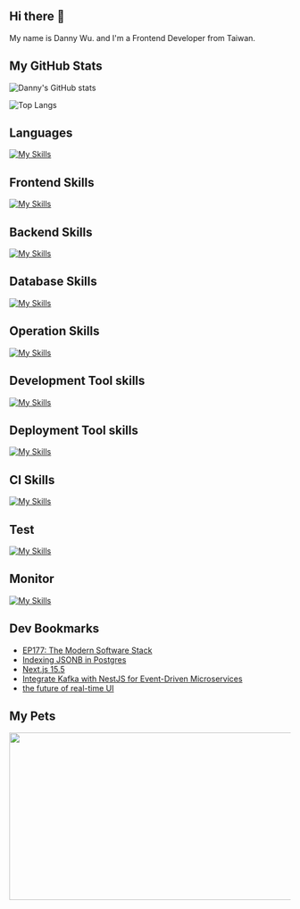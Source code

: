 
## Hi there 👋
My name is Danny Wu. and I'm a Frontend Developer from Taiwan.

## My GitHub Stats
![Danny's GitHub stats](https://github-readme-stats.vercel.app/api?username=danny101201&show_icons=true&count_private=true&theme=react)

![Top Langs](https://github-readme-stats.vercel.app/api/top-langs/?username=danny101201&layout=compact&theme=react)


## Languages
[![My Skills](https://skillicons.dev/icons?i=js,html,css,ts,react,nodejs)](https://skillicons.dev)

## Frontend Skills

[![My Skills](https://skillicons.dev/icons?i=react,materialui,tailwind,sass,redux,vite,nextjs)](https://skillicons.dev)

## Backend Skills

[![My Skills](https://skillicons.dev/icons?i=express,nodejs,graphql,nestjs)](https://skillicons.dev)

## Database Skills

[![My Skills](https://skillicons.dev/icons?i=mongodb,redis,mysql,postgres,prisma)](https://skillicons.dev)

## Operation Skills

[![My Skills](https://skillicons.dev/icons?i=docker,git,githubactions,linux,vim,nginx)](https://skillicons.dev)

## Development Tool skills

[![My Skills](https://skillicons.dev/icons?i=github,git,vscode,webpack)](https://skillicons.dev)

## Deployment Tool skills

[![My Skills](https://skillicons.dev/icons?i=vercel,netlify)](https://skillicons.dev)


## CI Skills

[![My Skills](https://skillicons.dev/icons?i=gitlab,azure)](https://skillicons.dev)

## Test

[![My Skills](https://skillicons.dev/icons?i=jest,vitest)](https://skillicons.dev)

## Monitor

[![My Skills](https://skillicons.dev/icons?i=sentry)](https://skillicons.dev)



## Dev Bookmarks
<!-- daily.dev BOOKMARKS:START -->
- [EP177: The Modern Software Stack](https://app.daily.dev/posts/CPpzUnhBa?utm_source=rss&utm_medium=bookmarks&utm_campaign=NRtczkLiNqtGyKkglwy1k)
- [Indexing JSONB in Postgres](https://app.daily.dev/posts/FNTW8lUQu?utm_source=rss&utm_medium=bookmarks&utm_campaign=NRtczkLiNqtGyKkglwy1k)
- [Next.js 15.5](https://app.daily.dev/posts/Yt2KiNNby?utm_source=rss&utm_medium=bookmarks&utm_campaign=NRtczkLiNqtGyKkglwy1k)
- [Integrate Kafka with NestJS for Event-Driven Microservices](https://app.daily.dev/posts/C1UhWWG6Q?utm_source=rss&utm_medium=bookmarks&utm_campaign=NRtczkLiNqtGyKkglwy1k)
- [the future of real-time UI](https://app.daily.dev/posts/ZKTX9CJSv?utm_source=rss&utm_medium=bookmarks&utm_campaign=NRtczkLiNqtGyKkglwy1k)
<!-- daily.dev BOOKMARKS:END -->

## My Pets

<a href="https://github.com/devxb/gitanimals">
<img
  src="https://render.gitanimals.org/farms/Danny101201"
  width="600"
  height="300"
/>
</a>
